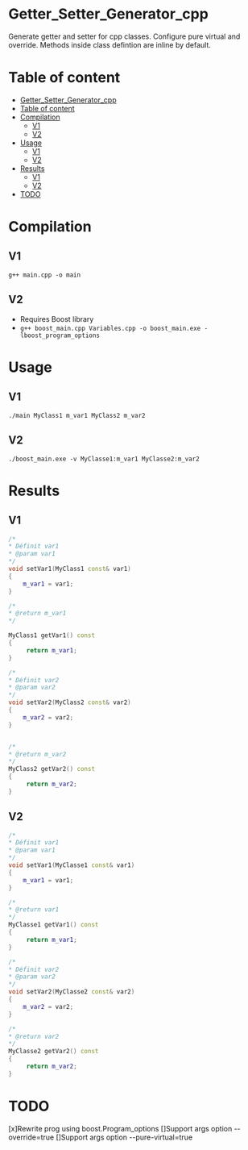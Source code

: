 # Getter_Setter_Generator_cpp
Generate getter and setter for cpp classes. Configure pure virtual and override. Methods inside class defintion are inline by default.

# Table of content
- [Getter\_Setter\_Generator\_cpp](#getter_setter_generator_cpp)
- [Table of content](#table-of-content)
- [Compilation](#compilation)
	- [V1](#v1)
	- [V2](#v2)
- [Usage](#usage)
	- [V1](#v1-1)
	- [V2](#v2-1)
- [Results](#results)
	- [V1](#v1-2)
	- [V2](#v2-2)
- [TODO](#todo)

# Compilation
## V1
```g++ main.cpp -o main```

## V2
- Requires Boost library
- ```g++ boost_main.cpp Variables.cpp -o boost_main.exe -lboost_program_options```

# Usage
## V1
```./main MyClass1 m_var1 MyClass2 m_var2```

## V2
```./boost_main.exe -v MyClasse1:m_var1 MyClasse2:m_var2```

# Results
## V1
```c++
/*
* Définit var1
* @param var1
*/
void setVar1(MyClass1 const& var1)
{
	m_var1 = var1;
}

/*
* @return m_var1
*/

MyClass1 getVar1() const
{
	 return m_var1;
}

/*
* Définit var2
* @param var2
*/
void setVar2(MyClass2 const& var2)
{
	m_var2 = var2;
}


/*
* @return m_var2
*/
MyClass2 getVar2() const
{
	 return m_var2;
}
```

## V2
```c++
/*
* Définit var1
* @param var1
*/
void setVar1(MyClasse1 const& var1)
{
	m_var1 = var1;
}

/*
* @return var1
*/
MyClasse1 getVar1() const
{
	 return m_var1;
}

/*
* Définit var2
* @param var2
*/
void setVar2(MyClasse2 const& var2)
{
	m_var2 = var2;
}

/*
* @return var2
*/
MyClasse2 getVar2() const
{
	 return m_var2;
}
```
# TODO
[x]Rewrite prog using boost.Program_options
[]Support args option --override=true
[]Support args option --pure-virtual=true

